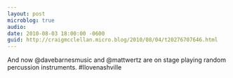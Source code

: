 ```yaml
---
layout: post
microblog: true
audio: 
date: 2010-08-03 18:00:00 -0600
guid: http://craigmcclellan.micro.blog/2010/08/04/t20276707646.html
---
```

And now @davebarnesmusic and @mattwertz are on stage playing random percussion instruments. #Ilovenashville
